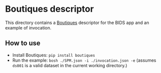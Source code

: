 # Boutiques descriptor

This directory contains a
[Boutiques](https://github.com/boutiques/boutiques) descriptor for the
BIDS app and an example of invocation.

## How to use

* Install Boutiques: `pip install boutiques`
* Run the example: `bosh ./SPM.json -i ./invocation.json -e`
  (assumes `ds001` is a valid dataset in the current working
  directory.)
